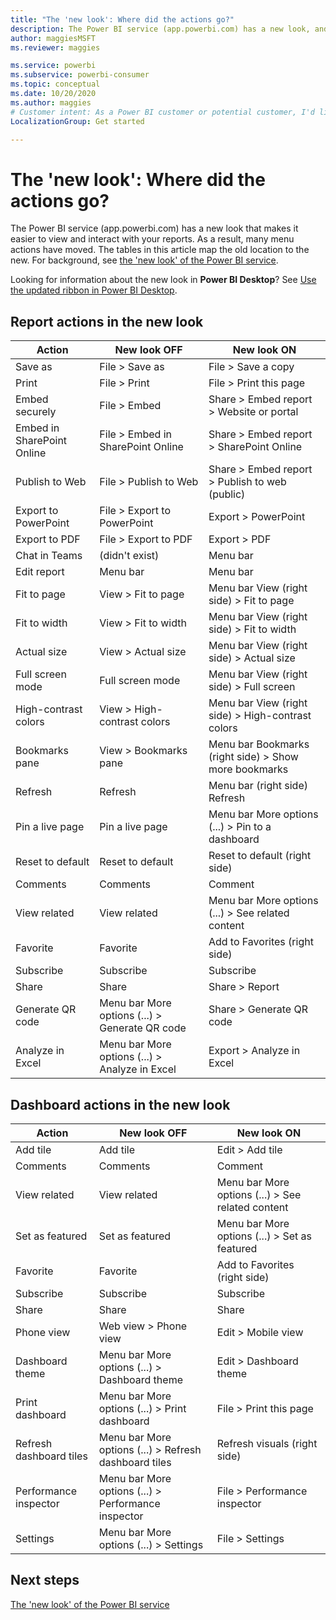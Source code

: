 ```yaml
---
title: "The 'new look': Where did the actions go?"
description: The Power BI service (app.powerbi.com) has a new look, and many actions have moved. This article features tables mapping the old locations to the new.
author: maggiesMSFT
ms.reviewer: maggies

ms.service: powerbi
ms.subservice: powerbi-consumer
ms.topic: conceptual
ms.date: 10/20/2020
ms.author: maggies
# Customer intent: As a Power BI customer or potential customer, I'd like to know what the differences are between the previous look of the Power BI service and the new look
LocalizationGroup: Get started

---
```

# The 'new look': Where did the actions go?

The Power BI service (app.powerbi.com) has a new look that makes it easier to view and interact with your reports. As a result, many menu actions have moved. The tables in this article map the old location to the new. For background, see [the 'new look' of the Power BI service](service-new-look.md).

Looking for information about the new look in **Power BI Desktop**? See [Use the updated ribbon in Power BI Desktop](../create-reports/desktop-ribbon.md).

## Report actions in the new look

|Action  |New look OFF  |New look ON  |
|---------|---------|---------|
| Save as | File > Save as  | File > Save a copy |
| Print | File > Print | File > Print this page |
| Embed securely | File > Embed | Share > Embed report > Website or portal |
| Embed in SharePoint Online | File > Embed in SharePoint Online | Share > Embed report > SharePoint Online |
| Publish to Web | File > Publish to Web | Share > Embed report > Publish to web (public) |
| Export to PowerPoint | File > Export to PowerPoint | Export > PowerPoint |
| Export to PDF | File > Export to PDF | Export > PDF |
| Chat in Teams | (didn't exist) | Menu bar |
|Edit report  | Menu bar   | Menu bar |
| Fit to page | View > Fit to page | Menu bar View (right side) > Fit to page |
| Fit to width | View > Fit to width | Menu bar View (right side) > Fit to width |
| Actual size | View > Actual size | Menu bar View (right side) > Actual size |
| Full screen mode | Full screen mode | Menu bar View (right side) > Full screen |
| High-contrast colors | View > High-contrast colors | Menu bar View (right side) > High-contrast colors |
| Bookmarks pane | View > Bookmarks pane |  Menu bar Bookmarks (right side) > Show more bookmarks |
| Refresh | Refresh | Menu bar (right side) Refresh |
| Pin a live page | Pin a live page | Menu bar More options (...) > Pin to a dashboard |
| Reset to default | Reset to default | Reset to default (right side) |
| Comments | Comments | Comment |
| View related | View related | Menu bar More options (...) > See related content |
| Favorite | Favorite | Add to Favorites (right side) |
| Subscribe | Subscribe |Subscribe |
| Share | Share | Share > Report |
| Generate QR code | Menu bar More options (...) > Generate QR code | Share > Generate QR code |
| Analyze in Excel | Menu bar More options (...) > Analyze in Excel | Export > Analyze in Excel |


## Dashboard actions in the new look

|Action  |New look OFF  |New look ON  |
|---------|---------|---------|
| Add tile | Add tile | Edit > Add tile |
| Comments | Comments | Comment |
| View related | View related | Menu bar More options (...) > See related content |
| Set as featured | Set as featured| Menu bar More options (...) > Set as featured|
| Favorite | Favorite | Add to Favorites (right side) |
| Subscribe | Subscribe |Subscribe |
| Share | Share | Share |
| Phone view | Web view > Phone view | Edit > Mobile view |
| Dashboard theme | Menu bar More options (...) > Dashboard theme | Edit > Dashboard theme |
| Print dashboard | Menu bar More options (...) > Print dashboard | File > Print this page |
| Refresh dashboard tiles | Menu bar More options (...) > Refresh dashboard tiles | Refresh visuals (right side) |
| Performance inspector | Menu bar More options (...) > Performance inspector | File > Performance inspector |
| Settings | Menu bar More options (...) > Settings | File > Settings |

## Next steps

[The 'new look' of the Power BI service](service-new-look.md)
